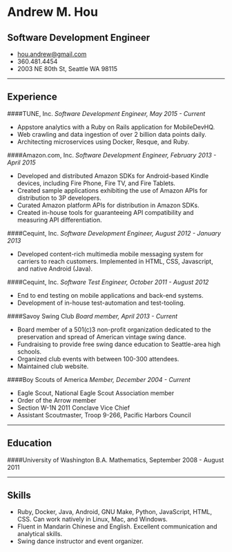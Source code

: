 # Andrew M. Hou
## Software Development Engineer

* hou.andrew@gmail.com
* 360.481.4454
* 2003 NE 80th St, Seattle WA 98115

---

## Experience

####TUNE, Inc.
*Software Development Engineer, May 2015 - Current*

* Appstore analytics with a Ruby on Rails application for MobileDevHQ.
* Web crawling and data ingestion of over 2 billion data points daily.
* Architecting microservices using Docker, Resque, and Ruby.

####Amazon.com, Inc.
*Software Development Engineer, February 2013 - April 2015*

* Developed and distributed Amazon SDKs for Android-based Kindle devices, including Fire Phone, Fire TV, and Fire Tablets.
* Created sample applications exhibiting the use of Amazon APIs for distribution to 3P developers.
* Curated Amazon platform APIs for distribution in Amazon SDKs.
* Created in-house tools for guaranteeing API compatibility and measuring API differentiation.

####Cequint, Inc.
*Software Development Engineer, August 2012 - January 2013*

* Developed content-rich multimedia mobile messaging system for carriers to reach customers. Implemented in HTML, CSS, Javascript, and native Android (Java).

####Cequint, Inc.
*Software Test Engineer, October 2011 - August 2012*

* End to end testing on mobile applications and back-end systems.
* Development of in-house test-automation and test-tooling.

####Savoy Swing Club
*Board member, April 2013 - Current*

* Board member of a 501(c)3 non-profit organization dedicated to the preservation and spread of American vintage swing dance.
* Fundraising to provide free swing dance education to Seattle-area high schools.
* Organized club events with between 100-300 attendees.
* Maintained club website.

####Boy Scouts of America
*Member, December 2004 - Current*

* Eagle Scout, National Eagle Scout Association member
* Order of the Arrow member
* Section W-1N 2011 Conclave Vice Chief
* Assistant Scoutmaster, Troop 9-266, Pacific Harbors Council

---------

## Education

####University of Washington
B.A. Mathematics, September 2008 - August 2011

---------

## Skills

* Ruby, Docker, Java, Android, GNU Make, Python, JavaScript, HTML, CSS. Can work natively in Linux, Mac, and Windows.
* Fluent in Mandarin Chinese and English. Excellent communication and analytical skills.
* Swing dance instructor and event organizer.
